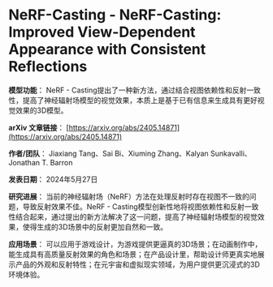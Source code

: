 # NeRF-Casting - NeRF-Casting: Improved View-Dependent Appearance with Consistent Reflections

**模型功能**：
NeRF - Casting提出了一种新方法，通过结合视图依赖性和反射一致性，提高了神经辐射场模型的视觉效果，本质上是基于已有信息来生成具有更好视觉效果的3D模型。

**arXiv 文章链接**：
[https://arxiv.org/abs/2405.14871](https://arxiv.org/abs/2405.14871)

**作者/团队**：
Jiaxiang Tang、Sai Bi、Xiuming Zhang、Kalyan Sunkavalli、Jonathan T. Barron

**发表日期**：
2024年5月27日

**研究进展**：
当前的神经辐射场（NeRF）方法在处理反射时存在视图不一致的问题，导致反射效果不佳。NeRF - Casting模型创新性地将视图依赖性和反射一致性结合起来，通过提出的新方法解决了这一问题，提高了神经辐射场模型的视觉效果，使得生成的3D场景中的反射更加自然和一致。

**应用场景**：
可以应用于游戏设计，为游戏提供更逼真的3D场景；在动画制作中，能生成具有高质量反射效果的角色和场景；在产品设计里，帮助设计师更真实地展示产品的外观和反射特性；在元宇宙和虚拟现实领域，为用户提供更沉浸式的3D环境体验。
